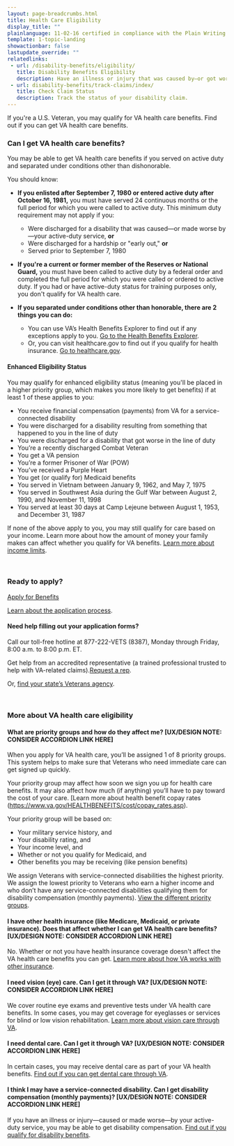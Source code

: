 ```yaml
---
layout: page-breadcrumbs.html
title: Health Care Eligibility
display_title: ""
plainlanguage: 11-02-16 certified in compliance with the Plain Writing Act
template: 1-topic-landing
showactionbar: false
lastupdate_override: ""
relatedlinks:
 - url: /disability-benefits/eligibility/
   title: Disability Benefits Eligibility
   description: Have an illness or injury that was caused by—or got worse because of—your active military service? Find out if you can get disability compensation (monthly payments) from VA.
 - url: disability-benefits/track-claims/index/
   title: Check Claim Status
   description: Track the status of your disability claim.
---
```


<div class="va-introtext">

If you're a U.S. Veteran, you may qualify for VA health care benefits. Find out if you can get VA health care benefits. 

</div>

<div class="feature" markdown="1">

### Can I get VA health care benefits? 

You may be able to get VA health care benefits if you served on active duty and separated under conditions other than dishonorable. 

You should know:

- **If you enlisted after September 7, 1980 or entered active duty after October 16, 1981,** you must have served 24 continuous months or the full period for which you were called to active duty. This minimum duty requirement may not apply if you:
  - Were discharged for a disability that was caused—or made worse by—your active-duty service, **or**
  - Were discharged for a hardship or "early out," **or**
  - Served prior to September 7, 1980

- **If you're a current or former member of the Reserves or National Guard,** you must have been called to active duty by a federal order and completed the full period for which you were called or ordered to active duty. If you had or have active-duty status for training purposes only, you don't qualify for VA health care.

- **If you separated under conditions other than honorable, there are 2 things you can do:**
  - You can use VA’s Health Benefits Explorer to find out if any exceptions apply to you. [Go to the Health Benefits Explorer](http://hbexplorer.vacloud.us/).
  - Or, you can visit healthcare.gov to find out if you qualify for health insurance. [Go to healthcare.gov](https://www.healthcare.gov/). 

#### Enhanced Eligibility Status

You may qualify for enhanced eligibility status (meaning you'll be placed in a higher priority group, which makes you more likely to get benefits) if at least 1 of these applies to you:

- You receive financial compensation (payments) from VA for a service-connected disability
- You were discharged for a disability resulting from something that happened to you in the line of duty
- You were discharged for a disability that got worse in the line of duty
- You’re a recently discharged Combat Veteran
- You get a VA pension
- You’re a former Prisoner of War (POW)
- You’ve received a Purple Heart
- You get (or qualify for) Medicaid benefits
- You served in Vietnam between January 9, 1962, and May 7, 1975
- You served in Southwest Asia during the Gulf War between August 2, 1990, and November 11, 1998
- You served at least 30 days at Camp Lejeune between August 1, 1953, and December 31, 1987

If none of the above apply to you, you may still qualify for care based on your income. Learn more about how the amount of money your family makes can affect whether you qualify for VA benefits. [Learn more about income limits](http://nationalincomelimits.vaftl.us/). 

</div>

<div markdown="0"><br></div>

### Ready to apply?

<a class="usa-button-primary va-button-primary" href="/healthcare/apply/application/introduction">Apply for Benefits</a>

[Learn about the application process](/healthcare/apply/).

#### Need help filling out your application forms?
Call our toll-free hotline at 877-222-VETS (8387), Monday through Friday, 8:00 a.m. to 8:00 p.m. ET.

Get help from an accredited representative (a trained professional trusted to help with VA-related claims).[Request a rep](https://www.ebenefits.va.gov/ebenefits/about/feature?feature=request-vso-representative). 

Or, [find your state’s Veterans agency](https://www.va.gov/statedva.htm).

<div markdown="0"><br></div>

### More about VA health care eligibility

#### What are priority groups and how do they affect me? [UX/DESIGN NOTE: CONSIDER ACCORDION LINK HERE]

When you apply for VA health care, you’ll be assigned 1 of 8 priority groups. This system helps to make sure that Veterans who need immediate care can get signed up quickly.

Your priority group may affect how soon we sign you up for health care benefits. It may also affect how much (if anything) you’ll have to pay toward the cost of your care. [Learn more about health benefit copay rates (https://www.va.gov/HEALTHBENEFITS/cost/copay_rates.asp). 

Your priority group will be based on:

- Your military service history, and
- Your disability rating, and
- Your income level, and
- Whether or not you qualify for Medicaid, and
- Other benefits you may be receiving (like pension benefits)

We assign Veterans with service-connected disabilities the highest priority. We assign the lowest priority to Veterans who earn a higher income and who don’t have any service-connected disabilities qualifying them for disability compensation (monthly payments).
[View the different priority groups](https://www.va.gov/healthbenefits/resources/priority_groups.asp/). 

#### I have other health insurance (like Medicare, Medicaid, or private insurance). Does that affect whether I can get VA health care benefits? [UX/DESIGN NOTE: CONSIDER ACCORDION LINK HERE]

No. Whether or not you have health insurance coverage doesn't affect the VA health care benefits you can get. [Learn more about how VA works with other insurance](/healthcare/about-va-health-care/va-health-care-and-other-insurance/).

#### I need vision (eye) care. Can I get it through VA? [UX/DESIGN NOTE: CONSIDER ACCORDION LINK HERE]

We cover routine eye exams and preventive tests under VA health care benefits. In some cases, you may get coverage for eyeglasses or services for blind or low vision rehabilitation. [Learn more about vision care through VA](/healthcare/about-va-health-care/vision-care/).

#### I need dental care. Can I get it through VA? [UX/DESIGN NOTE: CONSIDER ACCORDION LINK HERE]

In certain cases, you may receive dental care as part of your VA health benefits. [Find out if you can get dental care through VA](/healthcare/about-va-health-care/dental-care/).

#### I think I may have a service-connected disability. Can I get disability compensation (monthly payments)? [UX/DESIGN NOTE: CONSIDER ACCORDION LINK HERE]

If you have an illness or injury—caused or made worse—by your active-duty service, you may be able to get disability compensation. [Find out if you qualify for disability benefits](/disability-benefits/conditions/).
